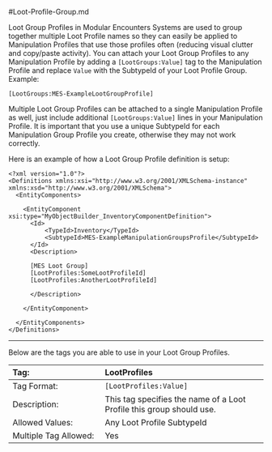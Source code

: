 #Loot-Profile-Group.md

Loot Group Profiles in Modular Encounters Systems are used to group together multiple Loot Profile names so they can easily be applied to Manipulation Profiles that use those profiles often (reducing visual clutter and copy/paste activity). You can attach your Loot Group Profiles to any Manipulation Profile by adding a `[LootGroups:Value]` tag to the Manipulation Profile and replace `Value` with the SubtypeId of your Loot Profile Group. Example:

`[LootGroups:MES-ExampleLootGroupProfile]`

Multiple Loot Group Profiles can be attached to a single Manipulation Profile as well, just include additional `[LootGroups:Value]` lines in your Manipulation Profile. It is important that you use a unique SubtypeId for each Manipulation Group Profile you create, otherwise they may not work correctly.

Here is an example of how a Loot Group Profile definition is setup:

```
<?xml version="1.0"?>
<Definitions xmlns:xsi="http://www.w3.org/2001/XMLSchema-instance" xmlns:xsd="http://www.w3.org/2001/XMLSchema">
  <EntityComponents>

    <EntityComponent xsi:type="MyObjectBuilder_InventoryComponentDefinition">
      <Id>
          <TypeId>Inventory</TypeId>
          <SubtypeId>MES-ExampleManipulationGroupsProfile</SubtypeId>
      </Id>
      <Description>

      [MES Loot Group]
      [LootProfiles:SomeLootProfileId]
      [LootProfiles:AnotherLootProfileId]
      
      </Description>
      
    </EntityComponent>

  </EntityComponents>
</Definitions>
```

***

Below are the tags you are able to use in your Loot Group Profiles.  

<!--LootProfiles-->
|Tag:&nbsp;&nbsp;&nbsp;&nbsp;&nbsp;&nbsp;&nbsp;&nbsp;&nbsp;&nbsp;&nbsp;&nbsp;&nbsp;&nbsp;&nbsp;&nbsp;&nbsp;&nbsp;&nbsp;&nbsp;&nbsp;&nbsp;&nbsp;&nbsp;&nbsp;&nbsp;&nbsp;&nbsp;&nbsp;&nbsp;&nbsp;|LootProfiles|
|:----|:----|
|Tag Format:|`[LootProfiles:Value]`|
|Description:|This tag specifies the name of a Loot Profile this group should use.|
|Allowed Values:|Any Loot Profile SubtypeId|
|Multiple Tag Allowed:|Yes|

<!--  -->
